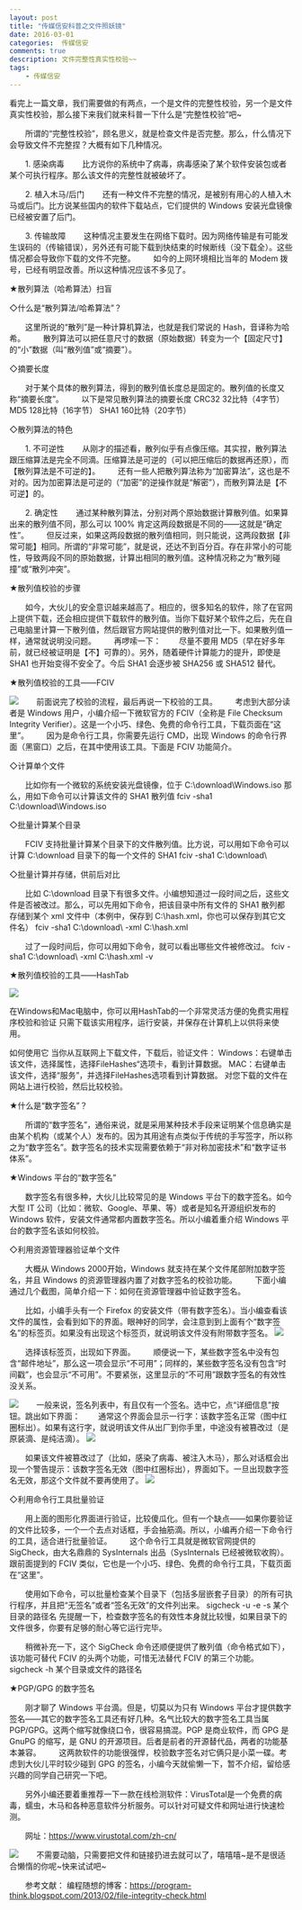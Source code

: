 ```yaml
---  
layout: post  
title: "传媒信安科普之文件照妖镜"
date: 2016-03-01
categories:  传媒信安     
comments: true
description: 文件完整性真实性校验~~
tags:
    - 传媒信安
---  
```

看完上一篇文章，我们需要做的有两点，一个是文件的完整性校验，另一个是文件真实性校验，那么接下来我们就来科普一下什么是“完整性校验”吧~

　　所谓的“完整性校验”，顾名思义，就是检查文件是否完整。那么，什么情况下会导致文件不完整捏？大概有如下几种情况。

　　1. 感染病毒
　　比方说你的系统中了病毒，病毒感染了某个软件安装包或者某个可执行程序。那么该文件的完整性就被破坏了。

　　2. 植入木马/后门
　　还有一种文件不完整的情况，是被别有用心的人植入木马或后门。比方说某些国内的软件下载站点，它们提供的 Windows 安装光盘镜像已经被安置了后门。

　　3. 传输故障
　　这种情况主要发生在网络下载时。因为网络传输是有可能发生误码的（传输错误），另外还有可能下载到快结束的时候断线（没下载全）。这些情况都会导致你下载的文件不完整。
　　如今的上网环境相比当年的 Modem 拨号，已经有明显改善。所以这种情况应该不多见了。

★散列算法（哈希算法）扫盲

◇什么是“散列算法/哈希算法”？

　　这里所说的“散列”是一种计算机算法，也就是我们常说的 Hash，音译称为哈希。
　　散列算法可以把任意尺寸的数据（原始数据）转变为一个【固定尺寸】的“小”数据（叫“散列值”或“摘要”）。

◇摘要长度

　　对于某个具体的散列算法，得到的散列值长度总是固定的。散列值的长度又称“摘要长度”。
　　以下是常见散列算法的摘要长度
CRC32  32比特（4字节）
MD5  128比特（16字节）
SHA1 160比特（20字节）

◇散列算法的特色

　　1. 不可逆性
　　从刚才的描述看，散列似乎有点像压缩。其实捏，散列算法跟压缩算法是完全不同滴。压缩算法是可逆的（可以把压缩后的数据再还原），而【散列算法是不可逆的】。
　　还有一些人把散列算法称为“加密算法”，这也是不对的。因为加密算法是可逆的（“加密”的逆操作就是“解密”），而散列算法是【不可逆】的。

　　2. 确定性
　　通过某种散列算法，分别对两个原始数据计算散列值。如果算出来的散列值不同，那么可以 100% 肯定这两段数据是不同的——这就是“确定性”。
　　但反过来，如果这两段数据的散列值相同，则只能说，这两段数据【非常可能】相同。所谓的“非常可能”，就是说，还达不到百分百。存在非常小的可能性，导致两段不同的原始数据，计算出相同的散列值。这种情况称之为“散列碰撞”或“散列冲突”。


★散列值校验的步骤

　　如今，大伙儿的安全意识越来越高了。相应的，很多知名的软件，除了在官网上提供下载，还会相应提供下载软件的散列值。当你下载好某个软件之后，先在自己电脑里计算一下散列值，然后跟官方网站提供的散列值对比一下。如果散列值一样，通常就说明没问题。
　　再啰嗦一下：
　　尽量不要用 MD5（早在好多年前，就已经被证明是【不】可靠的）。另外，随着硬件计算能力的提升，即使是 SHA1 也开始变得不安全了。今后 SHA1 会逐步被 SHA256 或 SHA512 替代。


★散列值校验的工具——FCIV

![](http://127.0.0.1:4000//resources/images/S1.jpg) 
　　前面说完了校验的流程，最后再说一下校验的工具。
　　考虑到大部分读者是 Windows 用户，小编介绍一下微软官方的 FCIV（全称是 File Checksum Integrity Verifier）。这是一个小巧、绿色、免费的命令行工具，下载页面在“这里”。
　　因为是命令行工具，你需要先运行 CMD，出现 Windows 的命令行界面（黑窗口）之后，在其中使用该工具。下面是 FCIV 功能简介。

◇计算单个文件

　　比如你有一个微软的系统安装光盘镜像，位于 C:\download\Windows.iso 那么，用如下命令可以计算该文件的 SHA1 散列值
fciv -sha1 C:\download\Windows.iso

◇批量计算某个目录

　　FCIV 支持批量计算某个目录下的文件散列值。比方说，可以用如下命令可以计算 C:\download 目录下的每一个文件的 SHA1
fciv -sha1 C:\download\

◇批量计算并存储，供前后对比

　　比如 C:\download 目录下有很多文件。小编想知道过一段时间之后，这些文件是否被改过。那么，可以先用如下命令，把该目录中所有文件的 SHA1 散列都存储到某个 xml 文件中（本例中，保存到 C:\hash.xml，你也可以保存到其它文件名）
fciv -sha1 C:\download\ -xml C:\hash.xml

　　过了一段时间后，你可以用如下命令，就可以看出哪些文件被修改过。
fciv -sha1 C:\download\ -xml C:\hash.xml -v

★散列值校验的工具——HashTab

![](http://127.0.0.1:4000//resources/images/S2.jpg) 

在Windows和Mac电脑中，你可以用HashTab的一个非常灵活方便的免费实用程序校验和验证 
只需下载该实用程序，运行安装，并保存在计算机上以供将来使用。 

如何使用它 
当你从互联网上下载文件，下载后，验证文件： 
Windows：右键单击该文件，选择属性，选择FileHashes“选项卡，看到计算数据。 
MAC：右键单击该文件，选择“服务”，并选择FileHashes选项看到计算数据。 
对您下载的文件在网站上进行校验，然后比较校验。

★什么是“数字签名”？


　　所谓的“数字签名”，通俗来说，就是采用某种技术手段来证明某个信息确实是由某个机构（或某个人）发布的。因为其用途有点类似于传统的手写签字，所以称之为“数字签名”。数字签名的技术实现需要依赖于“非对称加密技术”和“数字证书体系”。

★Windows 平台的“数字签名”

　　数字签名有很多种，大伙儿比较常见的是 Windows 平台下的数字签名。如今大型 IT 公司（比如：微软、Google、苹果、等）或者是知名开源组织发布的 Windows 软件，安装文件通常都内置数字签名。所以小编着重介绍 Windows 平台的数字签名该如何校验。

◇利用资源管理器验证单个文件

　　大概从 Windows 2000开始，Windows 就支持在某个文件尾部附加数字签名，并且 Windows 的资源管理器内置了对数字签名的校验功能。
　　下面小编通过几个截图，简单介绍一下：如何在资源管理器中验证数字签名。

　　比如，小编手头有一个 Firefox 的安装文件（带有数字签名）。当小编查看该文件的属性，会看到如下的界面。眼神好的同学，会注意到到上面有个“数字签名”的标签页。如果没有出现这个标签页，就说明该文件没有附带数字签名。
![](http://127.0.0.1:4000//resources/images/S3.png) 

　　选择该标签页，出现如下界面。
　　顺便说一下，某些数字签名中没有包含“邮件地址”，那么这一项会显示“不可用”；同样的，某些数字签名没有包含“时间戳”，也会显示“不可用”。不要紧张，这里显示的“不可用”跟数字签名的有效性没关系。

![](http://127.0.0.1:4000//resources/images/S4.png) 
　　一般来说，签名列表中，有且仅有一个签名。选中它，点“详细信息”按钮。跳出如下界面：
　　通常这个界面会显示一行字：该数字签名正常（图中红圈标出）。如果有这行字，就说明该文件从出厂到你手里，中途没有被篡改过（是原装滴、是纯洁滴）。
![](http://127.0.0.1:4000//resources/images/S5.png) 

　　如果该文件被篡改过了（比如，感染了病毒、被注入木马），那么对话框会出现一个警告提示：该数字签名无效（图中红圈标出），界面如下。一旦出现数字签名无效，那这个文件就不要再使用了。
![](http://127.0.0.1:4000//resources/images/S6.png) 

◇利用命令行工具批量验证

　　用上面的图形化界面进行验证，比较傻瓜化。但有一个缺点——如果你要验证的文件比较多，一个一个去点对话框，手会抽筋滴。所以，小编再介绍一下命令行的工具，适合进行批量验证。
　　这个命令行工具就是微软官网提供的 SigCheck，由大名鼎鼎的 SysInternals 出品（SysInternals 已经被微软收购）。跟前面提到的 FCIV 类似，它也是一个小巧、绿色、免费的命令行工具，下载页面在“这里”。

　　使用如下命令，可以批量检查某个目录下（包括多层嵌套子目录）的所有可执行程序，并且把“无签名”或者“签名无效”的文件列出来。
sigcheck -u -e -s 某个目录的路径名
先提醒一下，检查数字签名的有效性本身就比较慢，如果目录下的文件很多，你要有足够的耐心等它运行完毕。

　　稍微补充一下，这个 SigCheck 命令还顺便提供了散列值（命令格式如下），该功能可替代 FCIV 的头两个功能，可惜无法替代 FCIV 的第三个功能。
sigcheck -h 某个目录或文件的路径名

★PGP/GPG 的数字签名

　　刚才聊了 Windows 平台滴。但是，切莫以为只有 Windows 平台才提供数字签名——其它的数字签名工具还有好几种。名气比较大的数字签名工具当属 PGP/GPG。这两个缩写就像绕口令，很容易搞混。PGP 是商业软件，而 GPG 是 GnuPG 的缩写，是 GNU 的开源项目。后者是前者的开源替代品，两者的功能基本兼容。
　　这两款软件的功能很强悍，校验数字签名对它俩只是小菜一碟。考虑到大伙儿平时较少碰到 GPG 的签名，小编今天就偷懒一下，暂不介绍，留给感兴趣的同学自己研究一下吧。
　　

　　另外小编还要着重推荐一下一款在线检测软件：VirusTotal是一个免费的病毒，蠕虫，木马和各种恶意软件分析服务。可以针对可疑文件和网址进行快速检测。

　　网址：https://www.virustotal.com/zh-cn/

![](http://127.0.0.1:4000//resources/images/S7.png) 
　　不需要动脑，只需要把文件和链接扔进去就可以了，嘻嘻嘻~是不是很适合懒惰的你呢~快来试试吧~


　　参考文献：
编程随想的博客：https://program-think.blogspot.com/2013/02/file-integrity-check.html

　　
　　